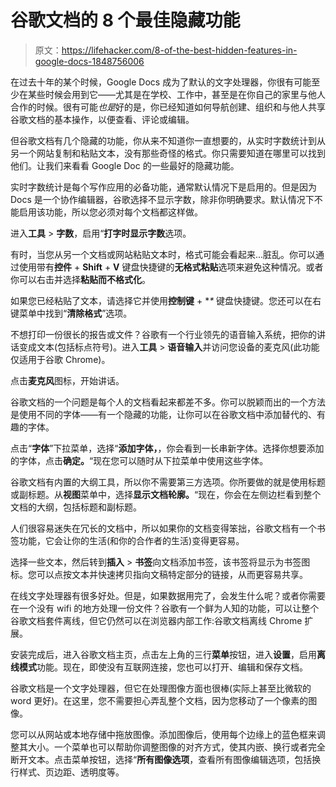 # 谷歌文档的 8 个最佳隐藏功能

> 原文：<https://lifehacker.com/8-of-the-best-hidden-features-in-google-docs-1848756006>

在过去十年的某个时候，Google Docs 成为了默认的文字处理器，你很有可能至少在某些时候会用到它——尤其是在学校、工作中，甚至是在你自己的家里与他人合作的时候。很有可能*也是*好的是，你已经知道如何导航创建、组织和与他人共享谷歌文档的基本操作，以便查看、评论或编辑。

但谷歌文档有几个隐藏的功能，你从来不知道你一直想要的，从实时字数统计到从另一个网站复制和粘贴文本，没有那些奇怪的格式。你只需要知道在哪里可以找到他们。让我们来看看 Google Doc 的一些最好的隐藏功能。

实时字数统计是每个写作应用的必备功能，通常默认情况下是启用的。但是因为 Docs 是一个协作编辑器，谷歌选择不显示字数，除非你明确要求。默认情况下不能启用该功能，所以您必须对每个文档都这样做。

进入**工具** > **字数**，启用“**打字时显示字数**选项。

有时，当您从另一个文档或网站粘贴文本时，格式可能会看起来...脏乱。你可以通过使用带有**控件** + **Shift** + **V** 键盘快捷键的**无格式粘贴**选项来避免这种情况。或者你可以右击并选择**粘贴而不格式化**。

如果您已经粘贴了文本，请选择它并使用**控制键** + **\** 键盘快捷键。您还可以在右键菜单中找到“**清除格式**”选项。

不想打印一份很长的报告或文件？谷歌有一个行业领先的语音输入系统，把你的讲话变成文本(包括标点符号)。进入**工具** > **语音输入**并访问您设备的麦克风(此功能仅适用于谷歌 Chrome)。

点击**麦克风**图标，开始讲话。

谷歌文档的一个问题是每个人的文档看起来都差不多。你可以脱颖而出的一个方法是使用不同的字体——有一个隐藏的功能，让你可以在谷歌文档中添加替代的、有趣的字体。

点击“**字体**”下拉菜单，选择“**添加字体，**，你会看到一长串新字体。选择你想要添加的字体，点击**确定。**“现在您可以随时从下拉菜单中使用这些字体。

谷歌文档有内置的大纲工具，所以你不需要第三方选项。你所要做的就是使用标题或副标题。从**视图**菜单中，选择**显示文档轮廓。**“现在，你会在左侧边栏看到整个文档的大纲，包括标题和副标题。

人们很容易迷失在冗长的文档中，所以如果你的文档变得笨拙，谷歌文档有一个书签功能，它会让你的生活(和你的合作者的生活)变得更容易。

选择一些文本，然后转到**插入** > **书签**向文档添加书签，该书签将显示为书签图标。您可以点按文本并快速拷贝指向文稿特定部分的链接，从而更容易共享。

在线文字处理器有很多好处。但是，如果数据用完了，会发生什么呢？或者你需要在一个没有 wifi 的地方处理一份文件？谷歌有一个鲜为人知的功能，可以让整个谷歌文档套件离线，但它仍然可以在浏览器内部工作:谷歌文档离线 Chrome 扩展。

安装完成后，进入谷歌文档主页，点击左上角的三行**菜单**按钮，进入**设置**，启用**离线模式**功能。现在，即使没有互联网连接，您也可以打开、编辑和保存文档。

谷歌文档是一个文字处理器，但它在处理图像方面也很棒(实际上甚至比微软的 word 更好)。在这里，您不需要担心弄乱整个文档，因为您移动了一个像素的图像。

您可以从网站或本地存储中拖放图像。添加图像后，使用每个边缘上的蓝色框来调整其大小。一个菜单也可以帮助你调整图像的对齐方式，使其内嵌、换行或者完全断开文本。点击菜单按钮，选择“**所有图像选项**，查看所有图像编辑选项，包括换行样式、页边距、透明度等。